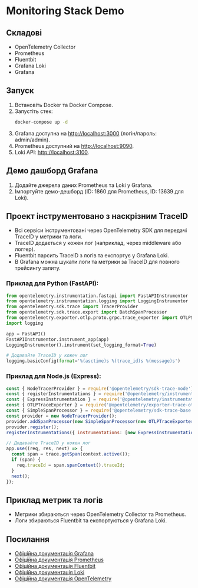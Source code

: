 # Monitoring Stack Demo

## Складові
- OpenTelemetry Collector
- Prometheus
- Fluentbit
- Grafana Loki
- Grafana

## Запуск

1. Встановіть Docker та Docker Compose.
2. Запустіть стек:
   ```bash
   docker-compose up -d
   ```
3. Grafana доступна на [http://localhost:3000](http://localhost:3000) (логін/пароль: admin/admin).
4. Prometheus доступний на [http://localhost:9090](http://localhost:9090).
5. Loki API: [http://localhost:3100](http://localhost:3100).

## Демо дашборд Grafana

1. Додайте джерела даних Prometheus та Loki у Grafana.
2. Імпортуйте демо-дешборд (ID: 1860 для Prometheus, ID: 13639 для Loki).

## Проект інструментовано з наскрізним TraceID

- Всі сервіси інструментовані через OpenTelemetry SDK для передачі TraceID у метрики та логи.
- TraceID додається у кожен лог (наприклад, через middleware або логгер).
- Fluentbit парсить TraceID з логів та експортує у Grafana Loki.
- В Grafana можна шукати логи та метрики за TraceID для повного трейсингу запиту.

### Приклад для Python (FastAPI):
```python
from opentelemetry.instrumentation.fastapi import FastAPIInstrumentor
from opentelemetry.instrumentation.logging import LoggingInstrumentor
from opentelemetry.sdk.trace import TracerProvider
from opentelemetry.sdk.trace.export import BatchSpanProcessor
from opentelemetry.exporter.otlp.proto.grpc.trace_exporter import OTLPSpanExporter
import logging

app = FastAPI()
FastAPIInstrumentor.instrument_app(app)
LoggingInstrumentor().instrument(set_logging_format=True)

# Додавайте TraceID у кожен лог
logging.basicConfig(format='%(asctime)s %(trace_id)s %(message)s')
```

### Приклад для Node.js (Express):
```js
const { NodeTracerProvider } = require('@opentelemetry/sdk-trace-node');
const { registerInstrumentations } = require('@opentelemetry/instrumentation');
const { ExpressInstrumentation } = require('@opentelemetry/instrumentation-express');
const { OTLPTraceExporter } = require('@opentelemetry/exporter-trace-otlp-grpc');
const { SimpleSpanProcessor } = require('@opentelemetry/sdk-trace-base');
const provider = new NodeTracerProvider();
provider.addSpanProcessor(new SimpleSpanProcessor(new OTLPTraceExporter()));
provider.register();
registerInstrumentations({ instrumentations: [new ExpressInstrumentation()] });

// Додавайте TraceID у кожен лог
app.use((req, res, next) => {
  const span = trace.getSpan(context.active());
  if (span) {
    req.traceId = span.spanContext().traceId;
  }
  next();
});
```

## Приклад метрик та логів
- Метрики збираються через OpenTelemetry Collector та Prometheus.
- Логи збираються Fluentbit та експортуються у Grafana Loki.

## Посилання
- [Офіційна документація Grafana](https://grafana.com/docs/)
- [Офіційна документація Prometheus](https://prometheus.io/docs/)
- [Офіційна документація Fluentbit](https://docs.fluentbit.io/manual/)
- [Офіційна документація Loki](https://grafana.com/docs/loki/latest/)
- [Офіційна документація OpenTelemetry](https://opentelemetry.io/docs/)
